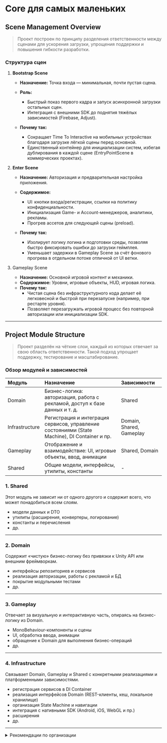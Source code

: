# Core для самых маленьких

## Scene Management Overview

> Проект построен по принципу разделения ответственности между сценами для ускорения загрузки, упрощения поддержки и повышения гибкости разработки.

### Структура сцен
1. **Bootstrap Scene**
   * **Назначение:** Точка входа — минимальная, почти пустая сцена.
   * **Роль:** 
     + Быстрый показ первого кадра и запуск асинхронной загрузки остальных сцен.
     + Интеграция с внешними SDK до поднятия тяжёлых зависимостей (Firebase, Adjust).

   * **Почему так:**
     + Сокращает Time To Interactive на мобильных устройствах благодаря загрузке лёгкой сцены перед основной.
     + Единственный контейнер для инициализации систем, избегая дублирования в каждой сцене (EntryPointScene в коммерческих проектах).
2. **Enter Scene**

   * **Назначение:** Авторизация и предварительная настройка приложения.
   * **Содержимое:**
     + UI: кнопки входа/регистрации, ссылки на политику конфиденциальности.
     + Инициализация Game- и Account-менеджеров, аналитики, рекламы.
     + Прогрев ассетов для следующей сцены (preload).

   * **Почему так:**
     + Изолирует логику логина и подготовки среды, позволяя быстро фиксировать ошибки до загрузки геймплея.
     + Уменьшает задержки в Gameplay Scene за счёт фонового прогрева в отдельном потоке отличной от UI ветки.

3. Gameplay Scene 
   * **Назначение:** Основной игровой контент и механики.
   * **Содержимое:** Уровни, игровые объекты, HUD, игровая логика.
   * **Почему так:**
     + Чистая сцена без инфраструктурного кода делает её легковесной и быстрой при перезапуске (например, при рестарте уровня).
     + Позволяет перезагружать игровой процесс без повторной авторизации или инициализации SDK.

----------

## Project Module Structure

> Проект разделён на чёткие слои, каждый из которых отвечает за свою область ответственности. Такой подход упрощает поддержку, тестирование и масштабирование.

 ### Обзор модулей и зависимостей

| Модуль           | Назначение                                                                                                                 | Зависимости              |
|:-----------------|:---------------------------------------------------------------------------------------------------------------------------|:-------------------------|
| Domain           | Бизнес-логика: авторизация, работа с рекламой, доступ к базе данных и т. д.                                                | Shared                   |
| Infrastructure   | Регистрация и интеграция сервисов, управление состояниями (State Machine), DI Container и пр.                              | Domain, Shared, Gameplay |
| Gameplay         | Отображение и взаимодействие: UI, игровые объекты, ввод, анимации                                                          | Shared, Domain           |
| Shared           | Общие модели, интерфейсы, утилиты, константы                                                                               | -                        |

### **1. Shared**

Этот модуль не зависит ни от одного другого и содержит всего, что может понадобиться всем слоям.
* модели данных и DTO
* утилиты (расширения, конвертеры, логирование)
* константы и перечисления
* др. 

---------------

### **2. Domain**
Содержит «чистую» бизнес-логику без привязки к Unity API или внешним фреймворкам.
* интерфейсы репозиториев и сервисов
* реализация авторизации, работы с рекламой и БД
* покрытие модульными тестами
* др.
----------

### **3. Gameplay**
Отвечает за визуальную и интерактивную часть, опираясь на бизнес-логику из Domain.
* MonoBehaviour-компоненты и сцены
* UI, обработка ввода, анимации
* обращение к Domain для выполнения бизнес-операций
* др.
-----------

### **4. Infrastructure**
Связывает Domain, Gameplay и Shared с конкретными реализациями и платформенными зависимостями.
* регистрация сервисов в DI Container
* реализация интерфейсов Domain (REST-клиенты, кеш, локальное хранилище)
* организация State Machine и навигации
* интеграция с нативными SDK (Android, iOS, WebGL и пр.)
* расширения 
* др.
--------------------


<details>

<summary>Рекомендации по организации</summary>

* заведите .asmdef для каждого модуля, чтобы чётко разделять сборки и ускорить компиляцию;
* всегда двигайте зависимость только в сторону Shared:
 + Domain → Shared
  + Gameplay → Domain, Shared
  + Infrastructure ↔ всем модулям;
* держите бизнес-логику в Domain и покрывайте её тестами;
* платформо-специфичный код выносите в Infrastructure;
* при росте проекта рассматривайте Onion/Clean Architecture для более жёсткого контроля зависимостей (опционально).

</details>
